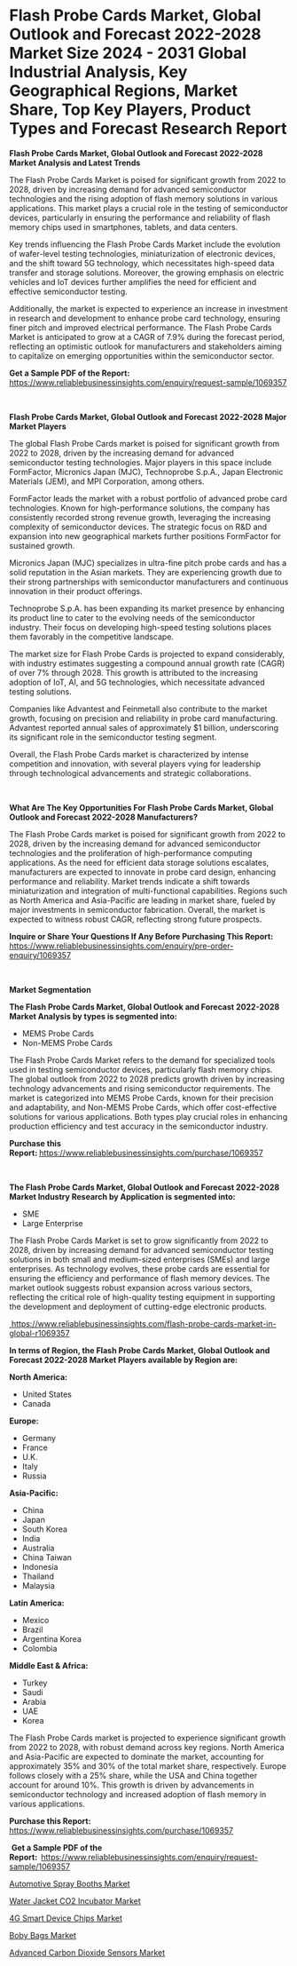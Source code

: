 <p><h1>Flash Probe Cards Market, Global Outlook and Forecast 2022-2028 Market Size 2024 - 2031 Global Industrial Analysis, Key Geographical Regions, Market Share, Top Key Players, Product Types and Forecast Research Report</h1></p><p><strong>Flash Probe Cards Market, Global Outlook and Forecast 2022-2028 Market Analysis and Latest Trends</strong></p>
<p><p>The Flash Probe Cards Market is poised for significant growth from 2022 to 2028, driven by increasing demand for advanced semiconductor technologies and the rising adoption of flash memory solutions in various applications. This market plays a crucial role in the testing of semiconductor devices, particularly in ensuring the performance and reliability of flash memory chips used in smartphones, tablets, and data centers. </p><p>Key trends influencing the Flash Probe Cards Market include the evolution of wafer-level testing technologies, miniaturization of electronic devices, and the shift toward 5G technology, which necessitates high-speed data transfer and storage solutions. Moreover, the growing emphasis on electric vehicles and IoT devices further amplifies the need for efficient and effective semiconductor testing.</p><p>Additionally, the market is expected to experience an increase in investment in research and development to enhance probe card technology, ensuring finer pitch and improved electrical performance. The Flash Probe Cards Market is anticipated to grow at a CAGR of 7.9% during the forecast period, reflecting an optimistic outlook for manufacturers and stakeholders aiming to capitalize on emerging opportunities within the semiconductor sector.</p></p>
<p><strong>Get a Sample PDF of the Report:&nbsp;</strong> <a href="https://www.reliablebusinessinsights.com/enquiry/request-sample/1069357">https://www.reliablebusinessinsights.com/enquiry/request-sample/1069357</a></p>
<p>&nbsp;</p>
<p><strong>Flash Probe Cards Market, Global Outlook and Forecast 2022-2028 Major Market Players</strong></p>
<p><p>The global Flash Probe Cards market is poised for significant growth from 2022 to 2028, driven by the increasing demand for advanced semiconductor testing technologies. Major players in this space include FormFactor, Micronics Japan (MJC), Technoprobe S.p.A., Japan Electronic Materials (JEM), and MPI Corporation, among others.</p><p>FormFactor leads the market with a robust portfolio of advanced probe card technologies. Known for high-performance solutions, the company has consistently recorded strong revenue growth, leveraging the increasing complexity of semiconductor devices. The strategic focus on R&D and expansion into new geographical markets further positions FormFactor for sustained growth.</p><p>Micronics Japan (MJC) specializes in ultra-fine pitch probe cards and has a solid reputation in the Asian markets. They are experiencing growth due to their strong partnerships with semiconductor manufacturers and continuous innovation in their product offerings. </p><p>Technoprobe S.p.A. has been expanding its market presence by enhancing its product line to cater to the evolving needs of the semiconductor industry. Their focus on developing high-speed testing solutions places them favorably in the competitive landscape.</p><p>The market size for Flash Probe Cards is projected to expand considerably, with industry estimates suggesting a compound annual growth rate (CAGR) of over 7% through 2028. This growth is attributed to the increasing adoption of IoT, AI, and 5G technologies, which necessitate advanced testing solutions.</p><p>Companies like Advantest and Feinmetall also contribute to the market growth, focusing on precision and reliability in probe card manufacturing. Advantest reported annual sales of approximately $1 billion, underscoring its significant role in the semiconductor testing segment.</p><p>Overall, the Flash Probe Cards market is characterized by intense competition and innovation, with several players vying for leadership through technological advancements and strategic collaborations.</p></p>
<p>&nbsp;</p>
<p><strong>What Are The Key Opportunities For Flash Probe Cards Market, Global Outlook and Forecast 2022-2028 Manufacturers?</strong></p>
<p><p>The Flash Probe Cards market is poised for significant growth from 2022 to 2028, driven by the increasing demand for advanced semiconductor technologies and the proliferation of high-performance computing applications. As the need for efficient data storage solutions escalates, manufacturers are expected to innovate in probe card design, enhancing performance and reliability. Market trends indicate a shift towards miniaturization and integration of multi-functional capabilities. Regions such as North America and Asia-Pacific are leading in market share, fueled by major investments in semiconductor fabrication. Overall, the market is expected to witness robust CAGR, reflecting strong future prospects.</p></p>
<p><strong>Inquire or Share Your Questions If Any Before Purchasing This Report:</strong> <a href="https://www.reliablebusinessinsights.com/enquiry/pre-order-enquiry/1069357">https://www.reliablebusinessinsights.com/enquiry/pre-order-enquiry/1069357</a></p>
<p>&nbsp;</p>
<p><strong>Market Segmentation</strong></p>
<p><strong>The Flash Probe Cards Market, Global Outlook and Forecast 2022-2028 Market Analysis by types is segmented into:</strong></p>
<p><ul><li>MEMS Probe Cards</li><li>Non-MEMS Probe Cards</li></ul></p>
<p><p>The Flash Probe Cards Market refers to the demand for specialized tools used in testing semiconductor devices, particularly flash memory chips. The global outlook from 2022 to 2028 predicts growth driven by increasing technology advancements and rising semiconductor requirements. The market is categorized into MEMS Probe Cards, known for their precision and adaptability, and Non-MEMS Probe Cards, which offer cost-effective solutions for various applications. Both types play crucial roles in enhancing production efficiency and test accuracy in the semiconductor industry.</p></p>
<p><strong>Purchase this Report:&nbsp;</strong><a href="https://www.reliablebusinessinsights.com/purchase/1069357">https://www.reliablebusinessinsights.com/purchase/1069357</a></p>
<p>&nbsp;</p>
<p><strong>The Flash Probe Cards Market, Global Outlook and Forecast 2022-2028 Market Industry Research by Application is segmented into:</strong></p>
<p><ul><li>SME</li><li>Large Enterprise</li></ul></p>
<p><p>The Flash Probe Cards Market is set to grow significantly from 2022 to 2028, driven by increasing demand for advanced semiconductor testing solutions in both small and medium-sized enterprises (SMEs) and large enterprises. As technology evolves, these probe cards are essential for ensuring the efficiency and performance of flash memory devices. The market outlook suggests robust expansion across various sectors, reflecting the critical role of high-quality testing equipment in supporting the development and deployment of cutting-edge electronic products.</p></p>
<p><a href="https://www.reliablebusinessinsights.com/flash-probe-cards-market-in-global-r1069357">&nbsp;https://www.reliablebusinessinsights.com/flash-probe-cards-market-in-global-r1069357</a></p>
<p><strong>In terms of Region, the Flash Probe Cards Market, Global Outlook and Forecast 2022-2028 Market Players available by Region are:</strong></p>
<p>
    <p> <strong> North America: </strong>
        <ul>
            <li>United States</li>
            <li>Canada</li>
        </ul>
        </p> 
    <p> <strong> Europe: </strong>
        <ul>
            <li>Germany</li>
            <li>France</li>
            <li>U.K.</li>
            <li>Italy</li>
            <li>Russia</li>
        </ul>
        </p> 
    <p> <strong> Asia-Pacific: </strong>
        <ul>
            <li>China</li>
            <li>Japan</li>
            <li>South Korea</li>
            <li>India</li>
            <li>Australia</li>
            <li>China Taiwan</li>
            <li>Indonesia</li>
            <li>Thailand</li>
            <li>Malaysia</li>
        </ul>
        </p> 
    <p> <strong> Latin America: </strong>
        <ul>
            <li>Mexico</li>
            <li>Brazil</li>
            <li>Argentina Korea</li>
            <li>Colombia</li>
        </ul>
        </p> 
    <p> <strong> Middle East & Africa: </strong>
        <ul>
            <li>Turkey</li>
            <li>Saudi</li>
            <li>Arabia</li>
            <li>UAE</li>
            <li>Korea</li>
        </ul>
    </p>
    </p>
<p><p>The Flash Probe Cards market is projected to experience significant growth from 2022 to 2028, with robust demand across key regions. North America and Asia-Pacific are expected to dominate the market, accounting for approximately 35% and 30% of the total market share, respectively. Europe follows closely with a 25% share, while the USA and China together account for around 10%. This growth is driven by advancements in semiconductor technology and increased adoption of flash memory in various applications.</p></p>
<p><strong>Purchase this Report: </strong><a href="https://www.reliablebusinessinsights.com/purchase/1069357">https://www.reliablebusinessinsights.com/purchase/1069357</a></p>
<p>&nbsp;<strong>Get a Sample PDF of the Report:&nbsp;&nbsp;</strong><a href="https://www.reliablebusinessinsights.com/enquiry/request-sample/1069357">https://www.reliablebusinessinsights.com/enquiry/request-sample/1069357</a></p>
<p><strong></strong></p>
<p><p><a href="https://www.linkedin.com/pulse/global-automotive-spray-booths-market-size-trends-analysis-37n4e?trackingId=bkvwKzi9SCetnI5LNf1fUg%3D%3D">Automotive Spray Booths Market</a></p><p><a href="https://www.linkedin.com/pulse/water-jacket-co2-incubator-market-global-regional-analysis-xcape?trackingId=QloeqY4%2FRG%2BdhF54B5MtgQ%3D%3D">Water Jacket CO2 Incubator Market</a></p><p><a href="https://medium.com/@barbarakbess8920/4g-smart-device-chips-market-analysis-report-global-insights-by-region-type-smartphone-16f697b42c27">4G Smart Device Chips Market</a></p><p><a href="https://medium.com/@bradleyills65767/global-boby-bags-market-analysis-trends-forecasts-and-growth-opportunities-2024-2031-in-187-0c01c6a1eeb3">Boby Bags Market</a></p><p><a href="https://www.linkedin.com/pulse/advanced-carbon-dioxide-sensors-market-investigation-ci8sc?trackingId=o24j%2Bk%2FgQjClflAgxp5H1A%3D%3D">Advanced Carbon Dioxide Sensors Market</a></p></p>